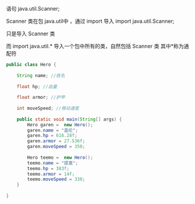 
语句 java.util.Scanner;

Scanner 类在包 java.util中 ，通过 import 导入
import java.util.Scanner; 

只是导入 Scanner 类

而 import java.util.* 导入一个包中所有的类，自然包括 Scanner 类
其中*称为通配符
```java
public class Hero {
     
    String name; //姓名
     
    float hp; //血量
     
    float armor; //护甲
     
    int moveSpeed; //移动速度
     
    public static void main(String[] args) {
        Hero garen =  new Hero();
        garen.name = "盖伦";
        garen.hp = 616.28f;
        garen.armor = 27.536f;
        garen.moveSpeed = 350;
         
        Hero teemo =  new Hero();
        teemo.name = "提莫";
        teemo.hp = 383f;
        teemo.armor = 14f;
        teemo.moveSpeed = 330;
    }  
     
}
```
